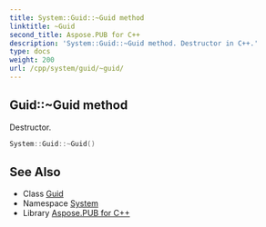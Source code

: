 ```yaml
---
title: System::Guid::~Guid method
linktitle: ~Guid
second_title: Aspose.PUB for C++
description: 'System::Guid::~Guid method. Destructor in C++.'
type: docs
weight: 200
url: /cpp/system/guid/~guid/
---
```

## Guid::~Guid method


Destructor.

```cpp
System::Guid::~Guid()
```

## See Also

* Class [Guid](../)
* Namespace [System](../../)
* Library [Aspose.PUB for C++](../../../)

